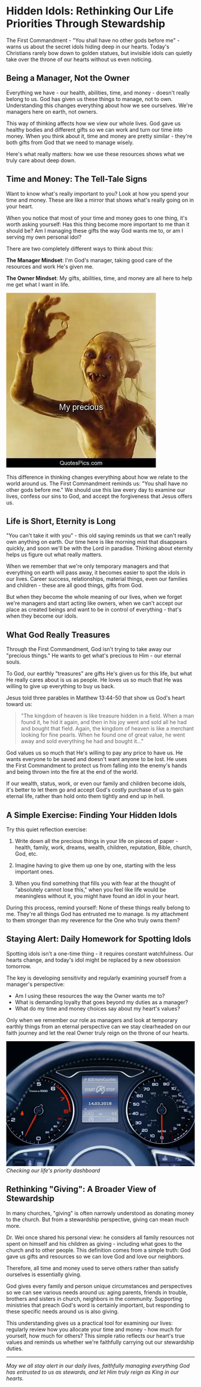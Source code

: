 # Hidden Idols: Rethinking Our Life Priorities Through Stewardship

The First Commandment - "You shall have no other gods before me" - warns us about the secret idols hiding deep in our hearts. Today's Christians rarely bow down to golden statues, but invisible idols can quietly take over the throne of our hearts without us even noticing.

## Being a Manager, Not the Owner

Everything we have - our health, abilities, time, and money - doesn't really belong to us. God has given us these things to manage, not to own. Understanding this changes everything about how we see ourselves. We're managers here on earth, not owners.

This way of thinking affects how we view our whole lives. God gave us healthy bodies and different gifts so we can work and turn our time into money. When you think about it, time and money are pretty similar - they're both gifts from God that we need to manage wisely.

Here's what really matters: how we use these resources shows what we truly care about deep down.

## Time and Money: The Tell-Tale Signs

Want to know what's really important to you? Look at how you spend your time and money. These are like a mirror that shows what's really going on in your heart.

When you notice that most of your time and money goes to one thing, it's worth asking yourself: Has this thing become more important to me than it should be? Am I managing these gifts the way God wants me to, or am I serving my own personal idol?

There are two completely different ways to think about this:

**The Manager Mindset**: I'm God's manager, taking good care of the resources and work He's given me.

**The Owner Mindset**: My gifts, abilities, time, and money are all here to help me get what I want in life.

![](/images/myprecious.jpeg)

This difference in thinking changes everything about how we relate to the world around us. The First Commandment reminds us: "You shall have no other gods before me." We should use this law every day to examine our lives, confess our sins to God, and accept the forgiveness that Jesus offers us.

## Life is Short, Eternity is Long

"You can't take it with you" - this old saying reminds us that we can't really own anything on earth. Our time here is like morning mist that disappears quickly, and soon we'll be with the Lord in paradise. Thinking about eternity helps us figure out what really matters.

When we remember that we're only temporary managers and that everything on earth will pass away, it becomes easier to spot the idols in our lives. Career success, relationships, material things, even our families and children - these are all good things, gifts from God.

But when they become the whole meaning of our lives, when we forget we're managers and start acting like owners, when we can't accept our place as created beings and want to be in control of everything - that's when they become our idols.

## What God Really Treasures

Through the First Commandment, God isn't trying to take away our "precious things." He wants to get what's precious to Him - our eternal souls.

To God, our earthly "treasures" are gifts He's given us for this life, but what He really cares about is us as people. He loves us so much that He was willing to give up everything to buy us back.

Jesus told three parables in Matthew 13:44-50 that show us God's heart toward us:

> "The kingdom of heaven is like treasure hidden in a field. When a man found it, he hid it again, and then in his joy went and sold all he had and bought that field. Again, the kingdom of heaven is like a merchant looking for fine pearls. When he found one of great value, he went away and sold everything he had and bought it..."

God values us so much that He's willing to pay any price to have us. He wants everyone to be saved and doesn't want anyone to be lost. He uses the First Commandment to protect us from falling into the enemy's hands and being thrown into the fire at the end of the world.

If our wealth, status, work, or even our family and children become idols, it's better to let them go and accept God's costly purchase of us to gain eternal life, rather than hold onto them tightly and end up in hell.

## A Simple Exercise: Finding Your Hidden Idols

Try this quiet reflection exercise:

1. Write down all the precious things in your life on pieces of paper - health, family, work, dreams, wealth, children, reputation, Bible, church, God, etc.
    
2. Imagine having to give them up one by one, starting with the less important ones.
    
3. When you find something that fills you with fear at the thought of "absolutely cannot lose this," when you feel like life would be meaningless without it, you might have found an idol in your heart.
    

During this process, remind yourself: None of these things really belong to me. They're all things God has entrusted me to manage. Is my attachment to them stronger than my reverence for the One who truly owns them?

## Staying Alert: Daily Homework for Spotting Idols

Spotting idols isn't a one-time thing - it requires constant watchfulness. Our hearts change, and today's idol might be replaced by a new obsession tomorrow.

The key is developing sensitivity and regularly examining yourself from a manager's perspective:

- Am I using these resources the way the Owner wants me to?
- What is demanding loyalty that goes beyond my duties as a manager?
- What do my time and money choices say about my heart's values?

Only when we remember our role as managers and look at temporary earthly things from an eternal perspective can we stay clearheaded on our faith journey and let the real Owner truly reign on the throne of our hearts.

![](/images/meter.jpeg) _Checking our life's priority dashboard_

## Rethinking "Giving": A Broader View of Stewardship

In many churches, "giving" is often narrowly understood as donating money to the church. But from a stewardship perspective, giving can mean much more.

Dr. Wei once shared his personal view: he considers all family resources not spent on himself and his children as giving - including what goes to the church and to other people. This definition comes from a simple truth: God gave us gifts and resources so we can love God and love our neighbors.

Therefore, all time and money used to serve others rather than satisfy ourselves is essentially giving.

God gives every family and person unique circumstances and perspectives so we can see various needs around us: aging parents, friends in trouble, brothers and sisters in church, neighbors in the community. Supporting ministries that preach God's word is certainly important, but responding to these specific needs around us is also giving.

This understanding gives us a practical tool for examining our lives: regularly review how you allocate your time and money - how much for yourself, how much for others? This simple ratio reflects our heart's true values and reminds us whether we're faithfully carrying out our stewardship duties.

---

_May we all stay alert in our daily lives, faithfully managing everything God has entrusted to us as stewards, and let Him truly reign as King in our hearts._